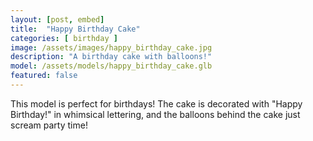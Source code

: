 ```yaml
---
layout: [post, embed]
title:  "Happy Birthday Cake"
categories: [ birthday ]
image: /assets/images/happy_birthday_cake.jpg
description: "A birthday cake with balloons!"
model: /assets/models/happy_birthday_cake.glb
featured: false
---
```


This model is perfect for birthdays! The cake is decorated with "Happy Birthday!" in whimsical lettering, and the balloons behind the cake just scream party time!
